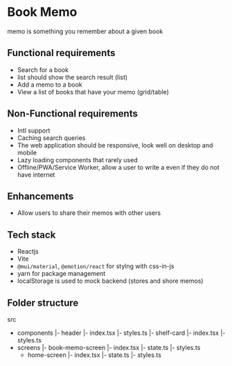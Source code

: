 # Book Memo
memo is something you remember about a given book

## Functional requirements
- Search for a book 
- list should show the search result (list)
- Add a memo to a book
- View a list of books that have your memo (grid/table)

## Non-Functional requirements
- Intl support
- Caching search queries
- The web application should be responsive, look well on desktop and mobile
- Lazy loading components that rarely used
- Offline/PWA/Service Worker, allow a user to write a  even if they do not have internet



## Enhancements
- Allow users to share their memos with other users


## Tech stack
- Reactjs
- Vite
- `@mui/material`, `@emotion/react` for stylng with css-in-js
- yarn for package management
- localStorage is used to mock backend (stores and shore memos)

## Folder structure

src
- components
  |- header
    |- index.tsx
    |- styles.ts
  |- shelf-card
    |- index.tsx
    |- styles.ts
- screens
  |- book-memo-screen
    |- index.tsx
    |- state.ts
    |- styles.ts
  - home-screen
    |- index.tsx
    |- state.ts
    |- styles.ts
